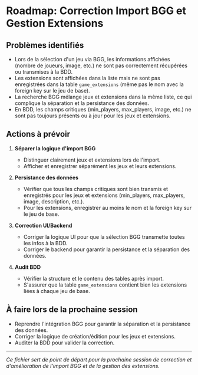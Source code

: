 # Roadmap: Correction Import BGG et Gestion Extensions

## Problèmes identifiés

- Lors de la sélection d'un jeu via BGG, les informations affichées (nombre de joueurs, image, etc.) ne sont pas correctement récupérées ou transmises à la BDD.
- Les extensions sont affichées dans la liste mais ne sont pas enregistrées dans la table `game_extensions` (même pas le nom avec la foreign key sur le jeu de base).
- La recherche BGG mélange jeux et extensions dans la même liste, ce qui complique la séparation et la persistance des données.
- En BDD, les champs critiques (min_players, max_players, image, etc.) ne sont pas toujours présents ou à jour pour les jeux et extensions.

## Actions à prévoir

1. **Séparer la logique d'import BGG**
   - Distinguer clairement jeux et extensions lors de l'import.
   - Afficher et enregistrer séparément les jeux et leurs extensions.

2. **Persistance des données**
   - Vérifier que tous les champs critiques sont bien transmis et enregistrés pour les jeux et extensions (min_players, max_players, image, description, etc.).
   - Pour les extensions, enregistrer au moins le nom et la foreign key sur le jeu de base.

3. **Correction UI/Backend**
   - Corriger la logique UI pour que la sélection BGG transmette toutes les infos à la BDD.
   - Corriger le backend pour garantir la persistance et la séparation des données.

4. **Audit BDD**
   - Vérifier la structure et le contenu des tables après import.
   - S'assurer que la table `game_extensions` contient bien les extensions liées à chaque jeu de base.

## À faire lors de la prochaine session

- Reprendre l'intégration BGG pour garantir la séparation et la persistance des données.
- Corriger la logique de création/édition pour les jeux et extensions.
- Auditer la BDD pour valider la correction.

---

*Ce fichier sert de point de départ pour la prochaine session de correction et d'amélioration de l'import BGG et de la gestion des extensions.*
